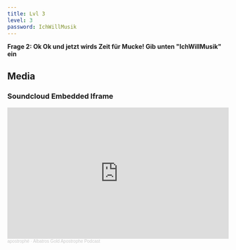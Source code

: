 ```yaml
---
title: Lvl 3
level: 3
password: IchWillMusik
---
```

**Frage 2: Ok Ok und jetzt wirds Zeit für Mucke! Gib unten "IchWillMusik" ein**

## Media

### Soundcloud Embedded Iframe

<iframe width="100%" height="300" scrolling="no" frameborder="no" allow="autoplay" src="https://w.soundcloud.com/player/?url=https%3A//api.soundcloud.com/tracks/1029860131%3Fsecret_token%3Ds-WXYaeSyLNPx&color=%23ff5500&auto_play=true&hide_related=false&show_comments=true&show_user=true&show_reposts=false&show_teaser=true&visual=true"></iframe><div style="font-size: 10px; color: #cccccc;line-break: anywhere;word-break: normal;overflow: hidden;white-space: nowrap;text-overflow: ellipsis; font-family: Interstate,Lucida Grande,Lucida Sans Unicode,Lucida Sans,Garuda,Verdana,Tahoma,sans-serif;font-weight: 100;"><a href="https://soundcloud.com/apostrophe-kollektiv" title="apostrophé" target="_blank" style="color: #cccccc; text-decoration: none;">apostrophé</a> · <a href="https://soundcloud.com/apostrophe-kollektiv/albatros-gold-apostrophe-podcast/s-WXYaeSyLNPx" title="Albatros Gold Apostrophe Podcast" target="_blank" style="color: #cccccc; text-decoration: none;">Albatros Gold Apostrophe Podcast</a></div>
